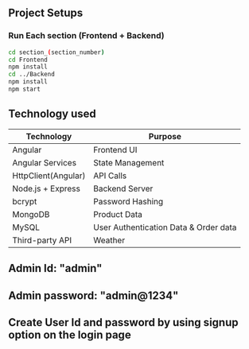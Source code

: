 ## Project Setups

### Run Each section (Frontend + Backend)

```bash
cd section_(section_number)
cd Frontend
npm install
cd ../Backend
npm install
npm start
```

## Technology used

| Technology          | Purpose                               |
| ------------------- | ------------------------------------- |
| Angular             | Frontend UI                           |
| Angular Services    | State Management                      |
| HttpClient(Angular) | API Calls                             |
| Node.js + Express   | Backend Server                        |
| bcrypt              | Password Hashing                      |
| MongoDB             | Product Data                          |
| MySQL               | User Authentication Data & Order data |
| Third-party API     | Weather                               |

## Admin Id: "admin"

## Admin password: "admin@1234"

## Create User Id and password by using signup option on the login page
